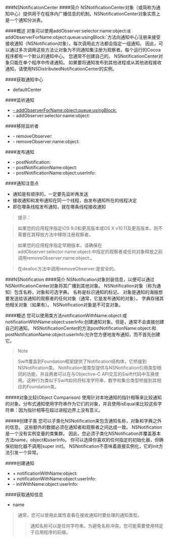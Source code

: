 ###NSNotificationCenter
####简介
NSNotificationCenter对象（或简称为通知中心）提供用于在程序内广播信息的机制。NSNotificationCenter对象实质上是一个通知分派表。

####概述
对象可以使用addObserver:selector:name:object:`或`addObserverForName:object:queue:usingBlock:`方法向通知中心注册来接受接收通知（NSNotification对象）。每次调用此方法都会指定一组通知。 因此，可以通过多次调用这些方法让对象为不同通知集注册为观察者。每个运行的Cocoa程序都有一个默认的通知中心。 您通常不创建自己的。 NSNotificationCenter对象只能在单个程序中传递通知。 如果要将通知发布到其他进程或从其他进程接收通知，请使用NSDistributedNotificationCenter的实例。

####获取通知中心
- defaultCenter

####监听通知
- [\- addObserverForName:object:queue:usingBlock:](./监听者管理.md#m1)
- \- addObserver:selector:name:object:

####移除监听者
- \- removeObserver:
- \- removeObserver:name:object:

####发布通知
- \- postNotification:
- \- postNotificationName:object:
- \- postNotificationName:object:userInfo:

####通知注意点
- 通知是有顺序的，一定要先监听再发送
- 接收通知和发布通知在同一个线程，由发布通知所在的线程决定
- 即在哪条线程发布通知，就在哪条线程接收通知


> 提示：

> 如果您的应用程序指定iOS 9.0和更高版本或OS X v10.11及更高版本，则不需要在其释放方法中移除注册观察者。

> 如果您的应用程序指定早期版本，请确保在addObserver:selector:name:object:中指定的观察者或任何对象释放之前调用removeObserver:name:object:。

> 在dealloc方法中调用removeObserver:是安全的。



###NSNotification
####简介
NSNotification对象封装信息，以便可以通过NSNotificationCenter对象将其广播到其他对象。 NSNotification对象（称为通知）包含名称，对象和可选字典。 名称是标识通知的标记。 对象是通知的海报想要发送给该通知的观察者的任何对象（通常，它是发布通知的对象）。 字典存储其他相关对象（如果有）。 NSNotification对象是不可变对象。

####概述
您可以使用类方法notificationWithName:object:或notificationWithName:object:userInfo:创建通知对象。但是，通常不会直接创建自己的通知。 NSNotificationCenter的方法postNotificationName:object:和postNotificationName:object:userInfo:允许您方便地发布通知，而不首先创建它。

> Note

> Swift覆盖到Foundation框架提供了Notification结构体，它桥接到NSNotification类。 Notification值类型提供与NSNotification引用类型相同的功能，并且两者可以在与Objective-C API交互的Swift代码中互换使用。这种行为类似于Swift如何将标准字符串，数字和集合类型桥接到其相应的Foundation类。

#####对象比较(Object Comparison)
使用针对本地通知的指针相等来比较通知的对象。分布式通知使用字符串作为它们的对象，并且使用isEqual来比较这些字符串：因为指针相等在超过进程边界上没有意义。

#####创建子类
您可以子类化NSNotification来包含通知名称，对象和字典之外的信息。 这些额外的数据必须在通知者和观察者之间达成一致。
NSNotification是一个没有实例变量的类集群。 因此，您必须子类化NSNotification并覆盖基本方法name，object和userInfo。 你可以选择你喜欢的任何指定的初始化器，但确保初始化器不调用[super init]。 NSNotification不意味着直接实例化，它的init方法引发一个异常。

####创建通知
- \+ notificationWithName:object:
- \+ notificationWithName:object:userInfo: 
- \- initWithName:object:userInfo:

####获取通知信息
- name
> 通常，您可以使用此属性查看在接收通知时要处理的通知类型。
> > 通知名称可以是任何字符串。为避免名称冲突，您可能需要使用特定于应用程序的前缀。







